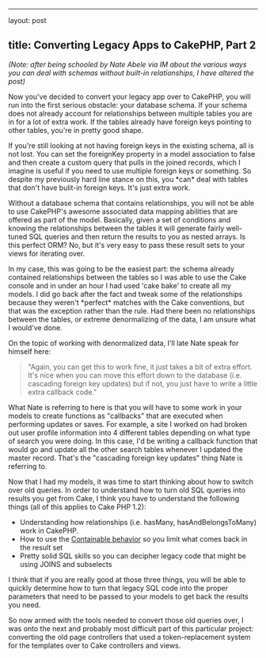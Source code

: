 <hr />

<p>layout: post</p>

<h2>title: Converting Legacy Apps to CakePHP, Part 2</h2>

<p>
<i>(Note: after being schooled by Nate Abele via IM about the various ways you can deal with schemas without built-in relationships, I have altered the post)</i>
</p>

<p>
Now you've decided to convert your legacy app over to CakePHP, you will run into the first serious obstacle:  your database schema. If your schema does not already account for relationships between multiple tables you are in for a lot of extra work.  If the tables already have foreign keys pointing to other tables, you're in pretty good shape.
</p>

<p>
If you're still looking at not having foreign keys in the existing schema, all is not lost.  You can set the foreignKey property in a model association to false and then create a custom query that pulls in the joined records, which I imagine is useful if you need to use multiple foreign keys or something.  So despite my previously hard line stance on this, you *can* deal with tables that don't have bulit-in foreign keys.  It's just extra work. 
</p>

<p>
Without a database schema that contains relationships, you will not be able to use CakePHP's awesome associated data mapping abilities that are offered as part of the model.  Basically, given a set of conditions and knowing the relationships between the tables it will generate fairly well-tuned SQL queries and then return the results to you as nested arrays.  Is this perfect ORM?  No, but it's very easy to pass these result sets to your views for iterating over.
</p>

<p>
In my case, this was going to be the easiest part: the schema already contained relationships between the tables so I was able to use the Cake console and in under an hour I had used 'cake bake' to create all my models.  I did go back after the fact and tweak some of the relationships because they weren't *perfect* matches with the Cake conventions, but that was the exception rather than the rule.  Had there been no relationships between the tables, or extreme denormalizing of the data, I am unsure what I would've done.
</p>

<p>
On the topic of working with denormalized data, I'll late Nate speak for himself here:
<blockquote>
"Again, you can get this to work fine, it just takes a bit of extra effort.  It's nice when you can move this effort down to the database (i.e. cascading foreign key updates) but if not, you just have to write a little extra callback code."
</blockquote>
</p>

<p>
What Nate is referring to here is that you will have to some work in your models to create functions as "callbacks" that are executed when performing updates or saves.  For example, a site I worked on had broken out user profile information into 4 different tables depending on what type of search you were doing.  In this case, I'd be writing a callback function that would go and update all the other search tables whenever I updated the master record.  That's the "cascading foreign key updates" thing Nate is referring to.
</p>

<p>
Now that I had my models, it was time to start thinking about how to switch over old queries.  In order to understand how to turn old SQL queries into results you get from Cake, I think you have to understand the following things (all of this applies to Cake PHP 1.2):
<ul>
<li>Understanding how relationships (i.e. hasMany, hasAndBelongsToMany) work in CakePHP.</li>
<li>How to use the <a href="http://book.cakephp.org/view/474/Containable">Containable behavior</a> so you limit what comes back in the result set</li>
<li>Pretty solid SQL skills so you can decipher legacy code that might be using JOINS and subselects</li>
</ul>
</p>

<p>
I think that if you are really good at those three things, you will be able to quickly determine how to turn that legacy SQL code into the proper parameters that need to be passed to your models to get back the results you need.
</p>

<p>
So now armed with the tools needed to convert those old queries over, I was onto the next and probably most difficult part of this particular project:  converting the old page controllers that used a token-replacement system for the templates over to Cake controllers and views.
</p>
